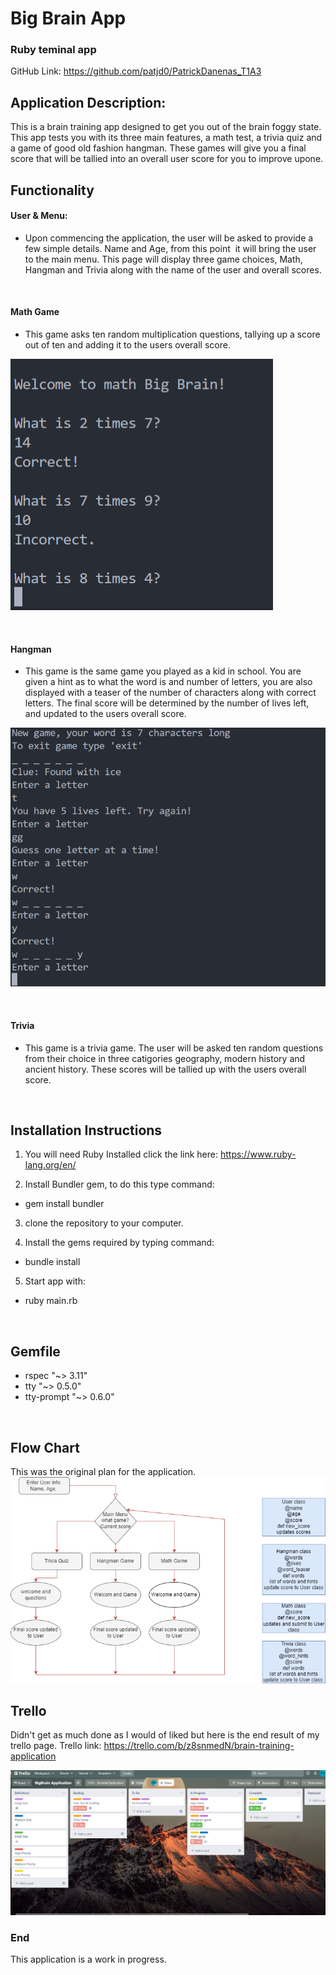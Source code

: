 # Big Brain App
### Ruby teminal app
GitHub Link: https://github.com/patjd0/PatrickDanenas_T1A3

## Application Description:
This is a brain training app designed to get you out of the brain foggy state. This app tests you with its three main features, a math test, a trivia quiz and a game of good old fashion hangman. These games will give you a final score that will be tallied into an overall user score for you to improve upone.

## Functionality

####  User & Menu:
- Upon commencing the application, the user will be asked to provide a few simple details. Name and Age, from this point  it will bring the user to the main menu. This page will display three game choices, Math, Hangman and Trivia along with the name of the user and overall scores.

<br>

#### Math Game
- This game asks ten random multiplication questions, tallying up a score out of ten and adding it to the users overall score.

![math game](/docs/matSnip.png)

<br>

#### Hangman
- This game is the same game you played as a kid in school. You are given a hint as to what the word is and number of letters, you are also displayed with a teaser of the number of characters along with correct letters. The final score will be determined by the number of lives left, and updated to the users overall score.

![hangman game](/docs/hangSnip.png)

<br>

#### Trivia
- This game is a trivia game. The user will be asked ten random questions from their choice in three catigories geography, modern history and ancient history. These scores will be tallied up with the users overall score.

<br>

## Installation Instructions
1. You will need Ruby Installed click the link here: https://www.ruby-lang.org/en/

2. Install Bundler gem, to do this type command: 
- gem install bundler

3. clone the repository to your computer.

4. Install the gems required by typing command:
- bundle install

5. Start app with:
- ruby main.rb

<br>

## Gemfile
- rspec "~> 3.11"
- tty "~> 0.5.0"
- tty-prompt "~> 0.6.0"

<br>

## Flow Chart
This was the original plan for the application.
![flow chart](/docs/BigBrainApp.png)

## Trello
Didn't get as much done as I would of liked but here is the end result of my trello page.
Trello link: https://trello.com/b/z8snmedN/brain-training-application

![Trello](/docs/trell.png)

### End
This application is a work in progress.





